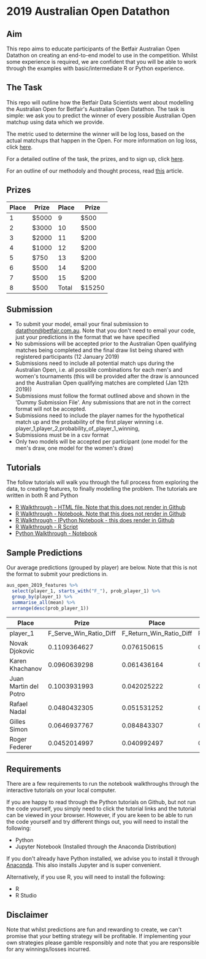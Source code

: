# 2019 Australian Open Datathon 
## Aim
This repo aims to educate participants of the Betfair Australian Open Datathon on creating an end-to-end model to use in the competition. Whilst some experience is required, we are confident that you will be able to work through the examples with basic/intermediate R or Python experience.

## The Task
This repo will outline how the Betfair Data Scientists went about modelling the Australian Open for Betfair's Australian Open Datathon. The task is simple: we ask you to predict the winner of every possible Australian Open matchup using data which we provide.

The metric used to determine the winner will be log loss, based on the actual matchups that happen in the Open. For more information on log loss, click [here](http://wiki.fast.ai/index.php/Log_Loss).

For a detailed outline of the task, the prizes, and to sign up, click [here](https://www.betfair.com.au/hub/australian-open-datathon/).

For an outline of our methodoly and thought process, read [this](https://www.betfair.com.au/hub/betfairs-aus-open-datathon-how-to-build-a-model/) article.

## Prizes
|Place|Prize|Place|Prize|
|-|-|-|-|
|1|$5000|9|$500|
|2|$3000|10|$500|
|3|$2000|11|$200|
|4|$1000|12|$200|
|5|$750|13|$200|
|6|$500|14|$200|
|7|$500|15|$200|
|8|$500|Total|$15250|

## Submission
* To submit your model, email your final submission to datathon@betfair.com.au. Note that you don't need to email your code, just your predictions in the format that we have specified
* No submissions will be accepted prior to the Australian Open qualifying matches being completed and the final draw list being shared with registered participants (12 January 2019)
* Submissions need to include all potential match ups during the Australian Open, i.e. all possible combinations for each men's and women's tournaments (this will be provided after the draw is announced and the Australian Open qualifying matches are completed (Jan 12th 2019))
* Submissions must follow the format outlined above and shown in the 'Dummy Submission File'. Any submissions that are not in the correct format will not be accepted.
* Submissions need to include the player names for the hypothetical match up and the probability of the first player winning
i.e. player_1,player_2,probability_of_player_1_winning,
* Submissions must be in a csv format
* Only two models will be accepted per participant (one model for the men's draw, one model for the women's draw)

## Tutorials
The follow tutorials will walk you through the full process from exploring the data, to creating features, to finally modelling the problem. The tutorials are written in both R and Python
* [R Walkthrough - HTML file. Note that this does not render in Github](https://github.com/betfair-datascientists/aus-open-datathon/blob/master/aus-open-model-R.html)
* [R Walkthrough - Notebook. Note that this does not render in Github](https://github.com/betfair-datascientists/aus-open-datathon/blob/master/aus-open-model-R.Rmd)
* [R Walkthrough - IPython Notebook - this does render in Github](https://github.com/betfair-datascientists/aus-open-datathon/blob/master/Betfair%20Data%20Scientists'%20Australian%20Open%20Model%20-%20R%20Notebook.ipynb)
* [R Walkthrough - R Script](https://github.com/betfair-datascientists/aus-open-datathon/blob/master/aus-open-model-script.R)
* [Python Walkthrough - Notebook](https://github.com/betfair-datascientists/aus-open-datathon/blob/master/Betfair%20Data%20Scientists'%20Australian%20Open%20Model.ipynb])

## Sample Predictions
Our average predictions (grouped by player) are below. Note that this is not the format to submit your predictions in.
```R
aus_open_2019_features %>% 
  select(player_1, starts_with("F_"), prob_player_1) %>%
  group_by(player_1) %>%
  summarise_all(mean) %>%
  arrange(desc(prob_player_1))
```
|Place|Prize|Place|Prize|
|-|-|-|-|
|player_1|F_Serve_Win_Ratio_Diff|F_Return_Win_Ratio_Diff|F_Game_Win_Percentage_Diff|F_BreakPoints_Per_Game_Diff|prob_player_1|
|Novak Djokovic|0.1109364627|0.076150615|0.1483970690|0.17144300|0.8616486|
|Karen Khachanov|0.0960639298|0.061436164|0.1059967623|0.04544955|0.8339594|
|Juan Martin del Potro|0.1003931993|0.042025222|0.0847985439|0.05943767|0.8218308|
|Rafael Nadal|0.0480432305|0.051531252|0.0790179917|0.08181694|0.8032543|
|Gilles Simon|0.0646937767|0.084843307|0.0901401318|0.08675350|0.7985995|
|Roger Federer|0.0452014997|0.040992497|0.0725719954|0.01817046|0.7962289|



## Requirements
There are a few requirements to run the notebook walkthroughs through the interactive tutorials on your local computer. 

If you are happy to read through the Python tutorials on Github, but not run the code yourself, you simply need to click the tutorial links and the tutorial can be viewed in your browser. However, if you are keen to be able to run the code yourself and try different things out, you will need to install the following:
* Python 
* Jupyter Notebook (Installed through the Anaconda Distribution)

If you don't already have Python installed, we advise you to install it through [Anaconda](https://www.anaconda.com/download/). This also installs Jupyter and is super convenient.

Alternatively, if you use R, you will need to install the following:
* R
* R Studio

## Disclaimer
Note that whilst predictions are fun and rewarding to create, we can't promise that your betting strategy will be profitable. If implementing your own strategies please gamble responsibly and note that you are responsible for any winnings/losses incurred.
